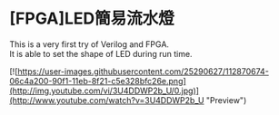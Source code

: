 # [FPGA]LED簡易流水燈
This is a very first try of Verilog and FPGA.  
It is able to set the shape of LED during run time.

[![https://user-images.githubusercontent.com/25290627/112870674-06c4a200-90f1-11eb-8f21-c5e328bfc26e.png](http://img.youtube.com/vi/3U4DDWP2b_U/0.jpg)](http://www.youtube.com/watch?v=3U4DDWP2b_U "Preview")
